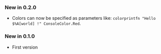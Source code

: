 ### New in 0.2.0

* Colors can now be specified as parameters like: `colorprintfn "Hello $%A[world] !" ConsoleColor.Red`.

### New in 0.1.0

* First version
